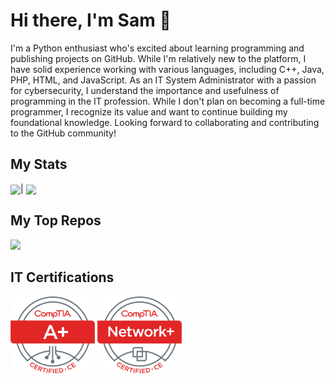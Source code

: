 # Hi there, I'm Sam 👋

I'm a Python enthusiast who's excited about learning programming and publishing projects on GitHub. While I'm relatively new to the platform, I have solid experience working with various languages, including C++, Java, PHP, HTML, and JavaScript. As an IT System Administrator with a passion for cybersecurity, I understand the importance and usefulness of programming in the IT profession. While I don't plan on becoming a full-time programmer, I recognize its value and want to continue building my foundational knowledge. Looking forward to collaborating and contributing to the GitHub community!

## My Stats

<img align="center" src="https://github-readme-stats.vercel.app/api?username=samseyller&show_icons=true&hide_rank=true&include_all_commits=true&hide=issues,contribs&hide_title=true&theme=buefy" />|
<img align="center" src="https://github-readme-stats.vercel.app/api/top-langs/?username=samseyller&layout=compact&theme=buefy" /> 

## My Top Repos

<a href="https://github.com/anuraghazra/github-readme-stats">
  <img src="https://github-readme-stats.vercel.app/api/pin/?username=samseyller&repo=Python-Tkinter-File-Selection-with-Tab-Auto-Complete&theme=buefy" />
</a>

## IT Certifications

<a href="https://www.credly.com/badges/3339b6ff-5784-4454-9264-09481d510ce6/public_url"><img width="135" src="images/Aplus.png"></a>
<a href="https://www.credly.com/badges/5a689cd8-4a0a-4019-88b3-382bdb849468/public_url"><img width="135" src="images/NetworkPlus.png"></a>


<!--
**samseyller/samseyller** is a ✨ _special_ ✨ repository because its `README.md` (this file) appears on your GitHub profile.

Here are some ideas to get you started:

- 🔭 I’m currently working on ...
- 🌱 I’m currently learning ...
- 👯 I’m looking to collaborate on ...
- 🤔 I’m looking for help with ...
- 💬 Ask me about ...
- 📫 How to reach me: ...
- 😄 Pronouns: ...
- ⚡ Fun fact: ...
-->
